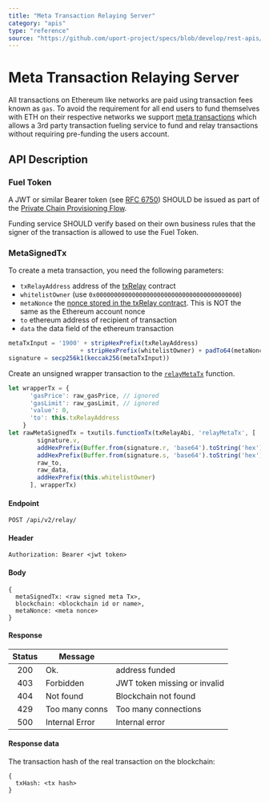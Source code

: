 ```yaml
---
title: "Meta Transaction Relaying Server"
category: "apis"
type: "reference"
source: "https://github.com/uport-project/specs/blob/develop/rest-apis/relay-server.md"
---
```


# Meta Transaction Relaying Server

All transactions on Ethereum like networks are paid using transaction fees known as `gas`. To avoid the requirement for all end users to fund themselves with ETH on their respective networks we support [meta transactions](https://medium.com/uport/making-uport-smart-contracts-smarter-part-3-fixing-user-experience-with-meta-transactions-105209ed43e0) which allows a 3rd party transaction fueling service to fund and relay transactions without requiring pre-funding the users account.

## API Description

### Fuel Token

A JWT or similar Bearer token (see [RFC 6750](https://tools.ietf.org/html/rfc6750)) SHOULD be issued as part of the [Private Chain Provisioning Flow](/flows/privatechain.md).

Funding service SHOULD verify based on their own business rules that the signer of the transaction is allowed to use the Fuel Token.

### MetaSignedTx

To create a meta transaction, you need the following parameters:

- `txRelayAddress` address of the [txRelay](https://github.com/uport-project/uport-identity/blob/develop/contracts/TxRelay.sol#L28) contract
- `whitelistOwner` (use `0x0000000000000000000000000000000000000000`)
- `metaNonce` the [nonce stored in the txRelay contract](https://github.com/uport-project/uport-identity/blob/develop/contracts/TxRelay.sol#L11). This is NOT the same as the Ethereum account nonce
- `to` ethereum address of recipient of transaction
- `data` the data field of the ethereum transaction

```js
metaTxInput = '1900' + stripHexPrefix(txRelayAddress)
                    + stripHexPrefix(whitelistOwner) + padTo64(metaNonce) + to + data
signature = secp256k1(keccak256(metaTxInput))
```

Create an unsigned wrapper transaction to the [`relayMetaTx`](https://github.com/uport-project/uport-identity/blob/develop/contracts/TxRelay.sol#L28) function.

```js
let wrapperTx = {
      'gasPrice': raw_gasPrice, // ignored
      'gasLimit': raw_gasLimit, // ignored
      'value': 0,
      'to': this.txRelayAddress
    }
let rawMetaSignedTx = txutils.functionTx(txRelayAbi, 'relayMetaTx', [
        signature.v,
        addHexPrefix(Buffer.from(signature.r, 'base64').toString('hex')),
        addHexPrefix(Buffer.from(signature.s, 'base64').toString('hex')),
        raw_to,
        raw_data,
        addHexPrefix(this.whitelistOwner)
      ], wrapperTx)
```

#### Endpoint

`POST /api/v2/relay/`

#### Header

```
Authorization: Bearer <jwt token>
```

#### Body

```
{
  metaSignedTx: <raw signed meta Tx>,
  blockchain: <blockchain id or name>,
  metaNonce: <meta nonce>
}
```

#### Response

| Status |     Message    |                               |
|:------:|----------------|-------------------------------|
| 200    | Ok.            | address funded                |
| 403    | Forbidden      | JWT token missing or invalid  |
| 404    | Not found      | Blockchain not found          |
| 429    | Too many conns | Too many connections          |
| 500    | Internal Error | Internal error                |

#### Response data

The transaction hash of the real transaction on the blockchain:

```
{
  txHash: <tx hash>
}
```
